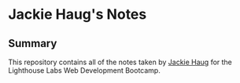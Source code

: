# Jackie Haug's Notes
## Summary

This repository contains all of the notes taken by [Jackie Haug](https://github.com/JacquelynSH) for the Lighthouse Labs Web Development Bootcamp.
